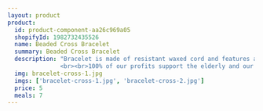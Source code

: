 ```yaml
---
layout: product
product:
  id: product-component-aa26c969a05
  shopifyId: 1982732435526
  name: Beaded Cross Bracelet    
  summary: Beaded Cross Bracelet   
  description: "Bracelet is made of resistant waxed cord and features adjustable closure in the back. These bracelets provide a source of income for single mothers and recovering victims of domestic and sexual abuse in Santa María de Jesús, Guatemala. Bracelets have a 10 centavos coin from the Guatemalan currency the Quetzal. Each bracelet is handmade is one of a kind and packaged in a handmade typical pouch.
               <br><br>100% of our profits support the elderly and our programs at Cosechando Felicidad Inc. including our feeding program for the elderly."
  img: bracelet-cross-1.jpg  
  imgs: ['bracelet-cross-1.jpg', 'bracelet-cross-2.jpg']
  price: 5
  meals: 7
---
```

